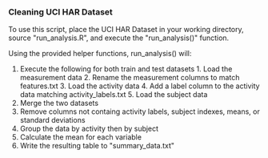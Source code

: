 ### Cleaning UCI HAR Dataset

To use this script, place the UCI HAR Dataset in your working directory,
source "run_analysis.R", and execute the "run_analysis()" function.

Using the provided helper functions, run_analysis() will:

  1. Execute the following for both train and test datasets
    1. Load the measurement data
    2. Rename the measurement columns to match features.txt
    3. Load the activity data
    4. Add a label column to the activity data matching activity_labels.txt
    5. Load the subject data
  2. Merge the two datasets
  3. Remove columns not containg activity labels, subject indexes,
  means, or standard deviations
  4. Group the data by activity then by subject
  5. Calculate the mean for each variable
  6. Write the resulting table to "summary_data.txt"
